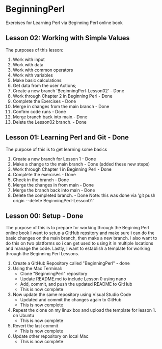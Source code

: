 # BeginningPerl
Exercises for Learning Perl via Beginning Perl online book

## Lesson 02: Working with Simple Values
The purposes of this lesson: 
1. Work with input
2. Work with data
3. Work with common operators
4. Work with variables
5. Make basic calculations
6. Get data from the user
Actions;
1. Create a new branch 'BeginningPerl-Lesson02' - Done
3. Work through Chapter 2 in Beginning Perl - Done
4. Complete the Exercises - Done
5. Merge in changes from the main branch - Done
6. Confirm code runs - Done
7. Merge branch back into main.- Done
8. Delete the Lesson02 branch. - Done

## Lesson 01: Learning Perl and Git - Done
The purpose of this is to get learning some basics
1. Create a new branch for Lesson 1 - Done
2. Make a change to the main branch - Done (added these new steps)
3. Work through Chapter 1 in Beginning Perl - Done
4. Complete the exercises - Done
5. Check in the branch - Done
6. Merge the changes in from main - Done
7. Merge the branch back into main - Done
5. Delete the completed branch. - Done 
    Note: this was done via 'git push origin --delete BeginningPerl-Lesson01'


## Lesson 00: Setup - Done
The purpose of this is to prepare for working through the Begining Perl online book
I want to setup a GitHub repsitory and make sure i can do the basic changes 
on the main branch, then make a new branch.
I also want to do this on two platforms so i can get used to using it
in multiple locations and manage the code.
Lastly, I want to establish a template for 
working through the Beginning Perl Lessons.
1. Create a GitHub Repository called "BeginningPerl" - done
2. Using the Mac Terminal:
    - Clone "BeginningPerl" repository
    - Update README.md to include Lesson 0 using nano
    - Add, commit, and push the updated README to GitHub
    - This is now complete
3. Now update the same repository using Visual Studio Code
    - Updated and commit the changes again to GitHub
    - This is now complete
4. Repeat the clone on my linux box and upload the template for lesson 1. on Ubuntu
    - This is now complete
5. Revert the last commit
    - This is now complete
6. Update other repository on local Mac
    - This is now complete    
